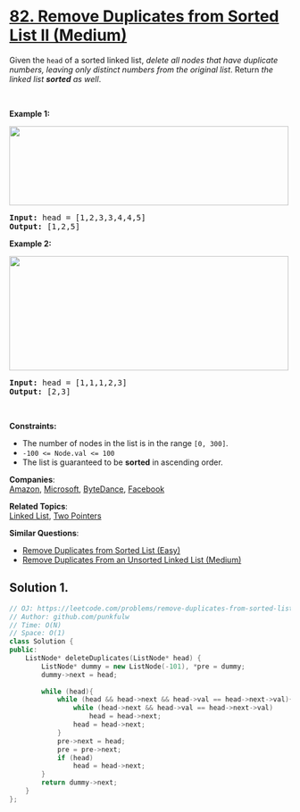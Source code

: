 # [82. Remove Duplicates from Sorted List II (Medium)](https://leetcode.com/problems/remove-duplicates-from-sorted-list-ii/)

<p>Given the <code>head</code> of a sorted linked list, <em>delete all nodes that have duplicate numbers, leaving only distinct numbers from the original list</em>. Return <em>the linked list <strong>sorted</strong> as well</em>.</p>

<p>&nbsp;</p>
<p><strong>Example 1:</strong></p>
<img alt="" src="https://assets.leetcode.com/uploads/2021/01/04/linkedlist1.jpg" style="width: 500px; height: 142px;">
<pre><strong>Input:</strong> head = [1,2,3,3,4,4,5]
<strong>Output:</strong> [1,2,5]
</pre>

<p><strong>Example 2:</strong></p>
<img alt="" src="https://assets.leetcode.com/uploads/2021/01/04/linkedlist2.jpg" style="width: 500px; height: 205px;">
<pre><strong>Input:</strong> head = [1,1,1,2,3]
<strong>Output:</strong> [2,3]
</pre>

<p>&nbsp;</p>
<p><strong>Constraints:</strong></p>

<ul>
	<li>The number of nodes in the list is in the range <code>[0, 300]</code>.</li>
	<li><code>-100 &lt;= Node.val &lt;= 100</code></li>
	<li>The list is guaranteed to be <strong>sorted</strong> in ascending order.</li>
</ul>


**Companies**:  
[Amazon](https://leetcode.com/company/amazon), [Microsoft](https://leetcode.com/company/microsoft), [ByteDance](https://leetcode.com/company/bytedance), [Facebook](https://leetcode.com/company/facebook)

**Related Topics**:  
[Linked List](https://leetcode.com/tag/linked-list/), [Two Pointers](https://leetcode.com/tag/two-pointers/)

**Similar Questions**:
* [Remove Duplicates from Sorted List (Easy)](https://leetcode.com/problems/remove-duplicates-from-sorted-list/)
* [Remove Duplicates From an Unsorted Linked List (Medium)](https://leetcode.com/problems/remove-duplicates-from-an-unsorted-linked-list/)

## Solution 1.

```cpp
// OJ: https://leetcode.com/problems/remove-duplicates-from-sorted-list-ii/
// Author: github.com/punkfulw
// Time: O(N)
// Space: O(1)
class Solution {
public:
    ListNode* deleteDuplicates(ListNode* head) {
        ListNode* dummy = new ListNode(-101), *pre = dummy;
        dummy->next = head;
        
        while (head){
            while (head && head->next && head->val == head->next->val){
                while (head->next && head->val == head->next->val)
                    head = head->next;
                head = head->next;
            }
            pre->next = head;
            pre = pre->next;
            if (head)
                head = head->next;
        }
        return dummy->next; 
    }
};
```
